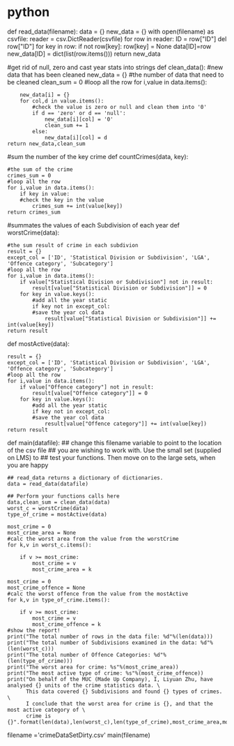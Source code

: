 # python
def read_data(filename):
    data = {}
    new_data = {}
    with open(filename) as csvfile:
        reader = csv.DictReader(csvfile)
        for row in reader:
            ID = row["ID"]
            del row["ID"]
            for key in row:
                if not row[key]:
                    row[key] = None
            data[ID]=row
            new_data[ID] = dict(list(row.items()))
    return new_data

#get rid of null, zero and cast year stats into strings
def clean_data():
#new data that has been cleaned
    new_data = {}
    #the number of data that need to be cleaned
    clean_sum = 0
    #loop all the row
    for i,value in data.items():

        new_data[i] = {}
        for col,d in value.items():
            #check the value is zero or null and clean them into '0'
            if d == 'zero' or d == 'null':
                new_data[i][col] = '0'
                clean_sum += 1
            else:
                new_data[i][col] = d
    return new_data,clean_sum
                
                
#sum the number of the key crime
def countCrimes(data, key):

    #the sum of the crime
    crimes_sum = 0
    #loop all the row
    for i,value in data.items():
        if key in value:
        #check the key in the value
            crimes_sum += int(value[key])
    return crimes_sum   

#summates the values of each Subdivision of each year 
def worstCrime(data):

    #the sum result of crime in each subdivion 
    result = {}
    except_col = ['ID', 'Statistical Division or Subdivision', 'LGA', 'Offence category', 'Subcategory']
    #loop all the row
    for i,value in data.items():
        if value["Statistical Division or Subdivision"] not in result:
            result[value["Statistical Division or Subdivision"]] = 0
        for key in value.keys():
            #add all the year static
            if key not in except_col:
            #save the year col data
                result[value["Statistical Division or Subdivision"]] += int(value[key])
    return result      


def mostActive(data):
    
    result = {}
    except_col = ['ID', 'Statistical Division or Subdivision', 'LGA', 'Offence category', 'Subcategory']
    #loop all the row
    for i,value in data.items():
        if value["Offence category"] not in result:
            result[value["Offence category"]] = 0
        for key in value.keys():
            #add all the year static
            if key not in except_col:
            #save the year col data
                result[value["Offence category"]] += int(value[key])
    return result  
    
def main(datafile):
    ## change this filename variable to point to the location of the csv file
    ## you are wishing to work with.  Use the small set (supplied on LMS) to
    ## test your functions.  Then move on to the large sets, when you are happy
    
    
    ## read_data returns a dictionary of dictionaries.  
    data = read_data(datafile) 

    ## Perform your functions calls here
    data,clean_sum = clean_data(data)
    worst_c = worstCrime(data)
    type_of_crime = mostActive(data)

    most_crime = 0
    most_crime_area = None
    #calc the worst area from the value from the worstCrime
    for k,v in worst_c.items():

        if v >= most_crime:
            most_crime = v
            most_crime_area = k
            
    most_crime = 0
    most_crime_offence = None
    #calc the worst offence from the value from the mostActive
    for k,v in type_of_crime.items():

        if v >= most_crime:
            most_crime = v
            most_crime_offence = k
    #show the report!         
    print("The total number of rows in the data file: %d"%(len(data)))
    print("The total number of Subdivisions examined in the data: %d"%(len(worst_c)))
    print("The total number of Offence Categories: %d"%(len(type_of_crime)))
    print("The worst area for crime: %s"%(most_crime_area))
    print("The most active type of crime: %s"%(most_crime_offence))
    print("On behalf of the MUC (Made Up Company), I, Liyuan Zhu, have analysed {} units of the crime statistics data. \
          This data covered {} Subdivisions and found {} types of crimes.  \
          I conclude that the worst area for crime is {}, and that the most active category of \
          crime is {}".format(len(data),len(worst_c),len(type_of_crime),most_crime_area,most_crime_offence))
filename ='crimeDataSetDirty.csv'
main(filename)






